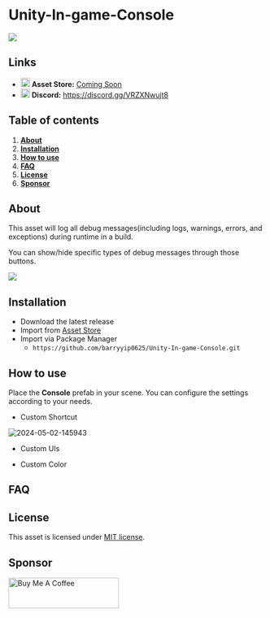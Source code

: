 # Unity-In-game-Console

<img src="https://i.ibb.co/WHH6KGR/2024-05-02-144345.png">

## Links
- <img src="https://cdn-icons-png.flaticon.com/512/5969/5969346.png" width="18px"> **Asset Store:** [Coming Soon](https://github.com/barryyip0625/Unity-In-game-Console)
- <a href="https://discord.gg/VRZXNwujt8"><img src="https://static-00.iconduck.com/assets.00/discord-icon-2048x2048-o5mluhz2.png" width="18px"></a> **Discord:** https://discord.gg/VRZXNwujt8

## Table of contents

1. **[About](#about)**
2. **[Installation](#installation)**
3. **[How to use](#how-to-use)**
4. **[FAQ](#faq)**
5. **[License](#license)**
6. **[Sponsor](#sponsor)**

## About

This asset will log all debug messages(including logs, warnings, errors, and exceptions) during runtime in a build. 

You can show/hide specific types of debug messages through those buttons.

<img src="https://i.ibb.co/D5crpTt/2024-05-02-144910.png">

## Installation

- Download the latest release
- Import from [Asset Store](https://assetstore.unity.com/)
- Import via Package Manager
  - ```https://github.com/barryyip0625/Unity-In-game-Console.git```
  
## How to use

Place the **Console** prefab in your scene. You can configure the settings according to your needs.

- Custom Shortcut

<img src="https://i.ibb.co/B3XWD8X/2024-05-02-145943.png" alt="2024-05-02-145943">

- Custom UIs

- Custom Color
  

## FAQ

## License

This asset is licensed under [MIT license](https://github.com/barryyip0625/Unity-In-game-Console/blob/main/LICENSE.md).

## Sponsor

<a href="https://www.buymeacoffee.com/barrydev" target="_blank"><img src="https://cdn.buymeacoffee.com/buttons/v2/arial-yellow.png" alt="Buy Me A Coffee" style="height: 60px !important;width: 217px !important;" ></a>
